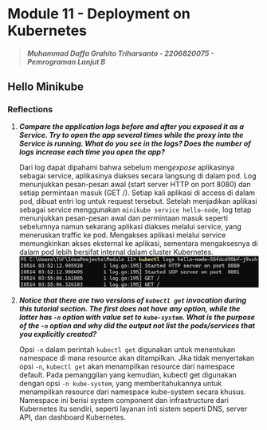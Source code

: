 # Module 11 - Deployment on Kubernetes

> ##### Muhammad Daffa Grahito Triharsanto - 2206820075 - Pemrograman Lanjut B

## Hello Minikube

### Reflections
1. ***Compare the application logs before and after you exposed it as a Service. Try to open the app several times while the proxy into the Service is running. What do you see in the logs? Does the number of logs increase each time you open the app?***

    Dari log dapat dipahami bahwa sebelum meng*expose* aplikasinya sebagai service, aplikasinya diakses secara langsung di dalam pod. Log menunjukkan pesan-pesan awal (start server HTTP on port 8080) dan setiap permintaan masuk (GET /). Setiap kali aplikasi di access di dalam pod, dibuat entri log untuk request tersebut. Setelah menjadikan aplikasi sebagai service menggunakan `minikube service hello-node`, log tetap menunjukkan pesan-pesan awal dan permintaan masuk seperti sebelumnya namun sekarang aplikasi diakses melalui service, yang meneruskan traffic ke pod. Mengakses aplikasi melalui service memungkinkan akses eksternal ke aplikasi, sementara mengaksesnya di dalam pod lebih bersifat internal dalam cluster Kubernetes.
    ![Logs](assets/images/1.1.png)

2. ***Notice that there are two versions of `kubectl get` invocation during this tutorial section. The first does not have any option, while the latter has `-n` option with value set to `kube-system`. What is the purpose of the `-n` option and why did the output not list the pods/services that you explicitly created?***

    Opsi `-n` dalam perintah `kubectl get` digunakan untuk menentukan namespace di mana resource akan ditampilkan. Jika tidak menyertakan opsi `-n`, `kubectl get` akan menampilkan resource dari namespace default. Pada pemanggilan yang kemudian, kubectl get digunakan dengan opsi `-n kube-system`, yang memberitahukannya untuk menampilkan resource dari namespace kube-system secara khusus. Namespace ini berisi system component dan infrastructure dari Kubernetes itu sendiri, seperti layanan inti sistem seperti DNS, server API, dan dashboard Kubernetes.